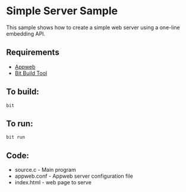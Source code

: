 Simple Server Sample
===

This sample shows how to create a simple web server using a one-line embedding API.

Requirements
---
* [Appweb](http://embedthis.com/downloads/appweb/download.ejs)
* [Bit Build Tool](http://embedthis.com/downloads/bit/download.ejs)

To build:
---
    bit 

To run:
---
    bit run

Code:
---
* source.c - Main program
* appweb.conf - Appweb server configuration file
* index.html - web page to serve
